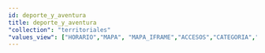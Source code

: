 ```yaml
---
id: deporte_y_aventura
title: deporte_y_aventura
"collection": "territoriales"
"values_view": ["HORARIO","MAPA", "MAPA_IFRAME","ACCESOS","CATEGORIA","CIERRE","CODCONTENIDO","CODLOCALIDAD","DATOS_INTERES","DESCRIPCION","DESCRIPCION_COMUN","DOCUMENTO","EMAIL","FAX","F_BAJA","F_FIN_NOV","F_FIN_PUB","F_INICIO_NOV","F_INICIO_PUB","F_REVISION","HORARIO","IMAGEN","TITULO","NOMBRE_SOCIAL","NOVEDAD","PALABRAS_CLAVE","PUBLICADO","SERV_PRINCIPALES","SUBTIPO_PRINCIPAL","TELEFONO","TITULO","VACACIONES","WEB_PROPIA","ZONA","DIRECCION"]
---
```

